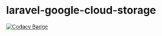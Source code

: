# laravel-google-cloud-storage
[![Codacy Badge](https://api.codacy.com/project/badge/Grade/8d41ccda73e24e84ad69977f99f64bc2)](https://app.codacy.com/gh/HalalSoft/laravel-google-cloud-storage?utm_source=github.com&utm_medium=referral&utm_content=HalalSoft/laravel-google-cloud-storage&utm_campaign=Badge_Grade_Dashboard)